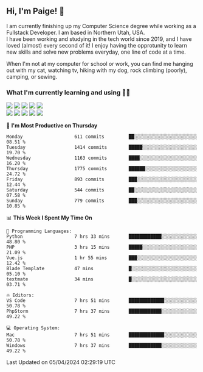 ## Hi, I'm Paige! :vulcan_salute:

I am currently finishing up my Computer Science degree while working as a Fullstack Developer. I am based in Northern Utah, USA. \
I have been working and studying in the tech world since 2019, and I have loved (almost) every second of it! I enjoy having the opprotunity to learn new skills and solve new problems everyday, one line of code at a time.  

When I'm not at my computer for school or work, you can find me hanging out with my cat, watching tv, hiking with my dog, rock climbing (poorly), camping, or sewing.  

### What I'm currently learning and using :woman_technologist:
![](https://img.shields.io/badge/Laravel-FF2D20?style=for-the-badge&logo=laravel&logoColor=white) 
![](https://img.shields.io/badge/PHP-777BB4?style=for-the-badge&logo=php&logoColor=white)
![](https://img.shields.io/badge/Vue.js-35495E?style=for-the-badge&logo=vuedotjs&logoColor=4FC08D) 
![](https://img.shields.io/badge/MySQL-005C84?style=for-the-badge&logo=mysql&logoColor=white) 
![](https://img.shields.io/badge/Tailwind_CSS-38B2AC?style=for-the-badge&logo=tailwind-css&logoColor=white) \
![](https://img.shields.io/badge/Python-FFD43B?style=for-the-badge&logo=python&logoColor=blue)
![](https://img.shields.io/badge/Django-092E20?style=for-the-badge&logo=django&logoColor=green)
![](https://img.shields.io/badge/Kotlin-0095D5?&style=for-the-badge&logo=kotlin&logoColor=white)
![](https://img.shields.io/badge/Java-ED8B00?style=for-the-badge&logo=java&logoColor=white)
![](https://img.shields.io/badge/Haskell-5D4F85?style=for-the-badge&logo=haskell&logoColor=white) 

<!--START_SECTION:waka-->
📅 **I'm Most Productive on Thursday** 

```text
Monday                   611 commits         ██░░░░░░░░░░░░░░░░░░░░░░░   08.51 % 
Tuesday                  1414 commits        █████░░░░░░░░░░░░░░░░░░░░   19.70 % 
Wednesday                1163 commits        ████░░░░░░░░░░░░░░░░░░░░░   16.20 % 
Thursday                 1775 commits        ██████░░░░░░░░░░░░░░░░░░░   24.72 % 
Friday                   893 commits         ███░░░░░░░░░░░░░░░░░░░░░░   12.44 % 
Saturday                 544 commits         ██░░░░░░░░░░░░░░░░░░░░░░░   07.58 % 
Sunday                   779 commits         ███░░░░░░░░░░░░░░░░░░░░░░   10.85 % 
```


📊 **This Week I Spent My Time On** 

```text
💬 Programming Languages: 
Python                   7 hrs 33 mins       ████████████░░░░░░░░░░░░░   48.80 % 
PHP                      3 hrs 15 mins       █████░░░░░░░░░░░░░░░░░░░░   21.09 % 
Vue.js                   1 hr 55 mins        ███░░░░░░░░░░░░░░░░░░░░░░   12.42 % 
Blade Template           47 mins             █░░░░░░░░░░░░░░░░░░░░░░░░   05.10 % 
textmate                 34 mins             █░░░░░░░░░░░░░░░░░░░░░░░░   03.71 % 

🔥 Editors: 
VS Code                  7 hrs 51 mins       █████████████░░░░░░░░░░░░   50.78 % 
PhpStorm                 7 hrs 37 mins       ████████████░░░░░░░░░░░░░   49.22 % 

💻 Operating System: 
Mac                      7 hrs 51 mins       █████████████░░░░░░░░░░░░   50.78 % 
Windows                  7 hrs 37 mins       ████████████░░░░░░░░░░░░░   49.22 % 
```


 Last Updated on 05/04/2024 02:29:19 UTC
<!--END_SECTION:waka-->
